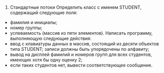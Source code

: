 1. Стандартные потоки Определить класс с именем STUDENT, содержащий следующие поля: 
* фамилия и инициалы; <br/>
* номер группы;<br/>
* успеваемость (массив из пяти элементов). Написать программу, выполняющую следующие действия: <br/>
* ввод с клавиатуры данных в массив, состоящий из десяти объектов типа STUDENT; записи должны быть упорядочены по алфавиту; <br/>
* вывод на дисплей фамилий и номеров групп для всех студентов, имеющих хотя бы одну оценку 2; <br/>
* если таких студентов нет, вывести соответствующее сообщение.

